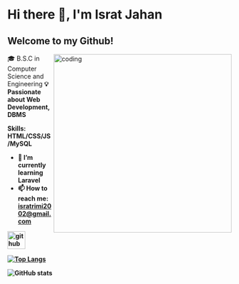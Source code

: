 # Hi there 👋, I'm Israt Jahan
## Welcome to my Github!

<img align="right" alt="coding" width="400" src="https://img.freepik.com/free-vector/girl-using-laptop-with-binary-code_1308-114505.jpg?semt=ais_hybrid">

🎓 B.S.C in Computer Science and Engineering <b>
💡 Passionate about Web Development, DBMS


Skills: HTML/CSS/JS/MySQL

- 🌱 I’m currently learning Laravel 
- 📫 How to reach me: isratrimi2002@gmail.com 


[<img src='https://cdn.jsdelivr.net/npm/simple-icons@3.0.1/icons/github.svg' alt='github' height='40'>](https://github.com/isratrimii)  

[![Top Langs](https://github-readme-stats.vercel.app/api/top-langs/?username=isratrimii)](https://github.com/anuraghazra/github-readme-stats)

![GitHub stats](https://github-readme-stats.vercel.app/api?username=isratrimii&show_icons=true&count_private=true)  





